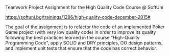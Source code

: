 Teamwork Project Assignment for the High Quality Code Course @ SoftUni

https://softuni.bg/trainings/1286/high-quality-code-december-2015#

The goal of the assignment is to refactor the code of an implemented Poker Game project (with very low quality code)
in order to improve its quality following the best practices learned in the course "High-Quality Programming Code",
apply SOLID and DRY principles, OO design patterns, and implement unit tests that ensure that the code has correct behavior.

